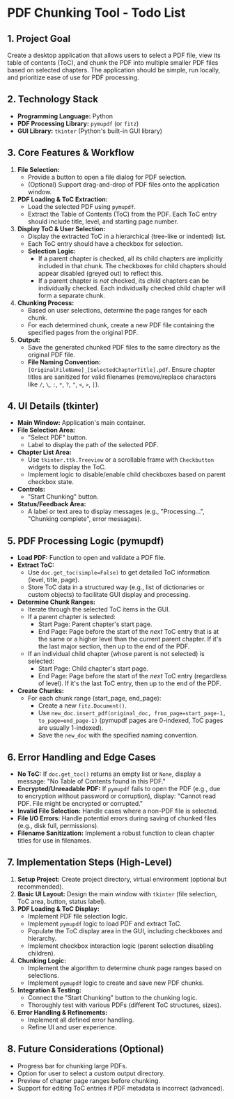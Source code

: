 # PDF Chunking Tool - Todo List

## 1. Project Goal

Create a desktop application that allows users to select a PDF file, view its table of contents (ToC), and chunk the PDF into multiple smaller PDF files based on selected chapters. The application should be simple, run locally, and prioritize ease of use for PDF processing.

## 2. Technology Stack

-   **Programming Language:** Python
-   **PDF Processing Library:** `pymupdf` (or `fitz`)
-   **GUI Library:** `tkinter` (Python's built-in GUI library)

## 3. Core Features & Workflow

1.  **File Selection:**
    *   Provide a button to open a file dialog for PDF selection.
    *   (Optional) Support drag-and-drop of PDF files onto the application window.
2.  **PDF Loading & ToC Extraction:**
    *   Load the selected PDF using `pymupdf`.
    *   Extract the Table of Contents (ToC) from the PDF. Each ToC entry should include title, level, and starting page number.
3.  **Display ToC & User Selection:**
    *   Display the extracted ToC in a hierarchical (tree-like or indented) list.
    *   Each ToC entry should have a checkbox for selection.
    *   **Selection Logic:**
        *   If a parent chapter is checked, all its child chapters are implicitly included in that chunk. The checkboxes for child chapters should appear disabled (greyed out) to reflect this.
        *   If a parent chapter is *not* checked, its child chapters can be individually checked. Each individually checked child chapter will form a separate chunk.
4.  **Chunking Process:**
    *   Based on user selections, determine the page ranges for each chunk.
    *   For each determined chunk, create a new PDF file containing the specified pages from the original PDF.
5.  **Output:**
    *   Save the generated chunked PDF files to the same directory as the original PDF file.
    *   **File Naming Convention:** `[OriginalFileName]_[SelectedChapterTitle].pdf`. Ensure chapter titles are sanitized for valid filenames (remove/replace characters like `/`, `\`, `:`, `*`, `?`, `"`, `<`, `>`, `|`).

## 4. UI Details (tkinter)

-   **Main Window:** Application's main container.
-   **File Selection Area:**
    *   "Select PDF" button.
    *   Label to display the path of the selected PDF.
-   **Chapter List Area:**
    *   Use `tkinter.ttk.Treeview` or a scrollable frame with `Checkbutton` widgets to display the ToC.
    *   Implement logic to disable/enable child checkboxes based on parent checkbox state.
-   **Controls:**
    *   "Start Chunking" button.
-   **Status/Feedback Area:**
    *   A label or text area to display messages (e.g., "Processing...", "Chunking complete", error messages).

## 5. PDF Processing Logic (pymupdf)

-   **Load PDF:** Function to open and validate a PDF file.
-   **Extract ToC:**
    *   Use `doc.get_toc(simple=False)` to get detailed ToC information (level, title, page).
    *   Store ToC data in a structured way (e.g., list of dictionaries or custom objects) to facilitate GUI display and processing.
-   **Determine Chunk Ranges:**
    *   Iterate through the selected ToC items in the GUI.
    *   If a parent chapter is selected:
        *   Start Page: Parent chapter's start page.
        *   End Page: Page before the start of the *next* ToC entry that is at the same or a higher level than the current parent chapter. If it's the last major section, then up to the end of the PDF.
    *   If an individual child chapter (whose parent is not selected) is selected:
        *   Start Page: Child chapter's start page.
        *   End Page: Page before the start of the *next* ToC entry (regardless of level). If it's the last ToC entry, then up to the end of the PDF.
-   **Create Chunks:**
    *   For each chunk range (start_page, end_page):
        *   Create a new `fitz.Document()`.
        *   Use `new_doc.insert_pdf(original_doc, from_page=start_page-1, to_page=end_page-1)` (pymupdf pages are 0-indexed, ToC pages are usually 1-indexed).
        *   Save the `new_doc` with the specified naming convention.

## 6. Error Handling and Edge Cases

-   **No ToC:** If `doc.get_toc()` returns an empty list or `None`, display a message: "No Table of Contents found in this PDF."
-   **Encrypted/Unreadable PDF:** If `pymupdf` fails to open the PDF (e.g., due to encryption without password or corruption), display: "Cannot read PDF. File might be encrypted or corrupted."
-   **Invalid File Selection:** Handle cases where a non-PDF file is selected.
-   **File I/O Errors:** Handle potential errors during saving of chunked files (e.g., disk full, permissions).
-   **Filename Sanitization:** Implement a robust function to clean chapter titles for use in filenames.

## 7. Implementation Steps (High-Level)

1.  **Setup Project:** Create project directory, virtual environment (optional but recommended).
2.  **Basic UI Layout:** Design the main window with `tkinter` (file selection, ToC area, button, status label).
3.  **PDF Loading & ToC Display:**
    *   Implement PDF file selection logic.
    *   Implement `pymupdf` logic to load PDF and extract ToC.
    *   Populate the ToC display area in the GUI, including checkboxes and hierarchy.
    *   Implement checkbox interaction logic (parent selection disabling children).
4.  **Chunking Logic:**
    *   Implement the algorithm to determine chunk page ranges based on selections.
    *   Implement `pymupdf` logic to create and save new PDF chunks.
5.  **Integration & Testing:**
    *   Connect the "Start Chunking" button to the chunking logic.
    *   Thoroughly test with various PDFs (different ToC structures, sizes).
6.  **Error Handling & Refinements:**
    *   Implement all defined error handling.
    *   Refine UI and user experience.

## 8. Future Considerations (Optional)

-   Progress bar for chunking large PDFs.
-   Option for user to select a custom output directory.
-   Preview of chapter page ranges before chunking.
-   Support for editing ToC entries if PDF metadata is incorrect (advanced).
